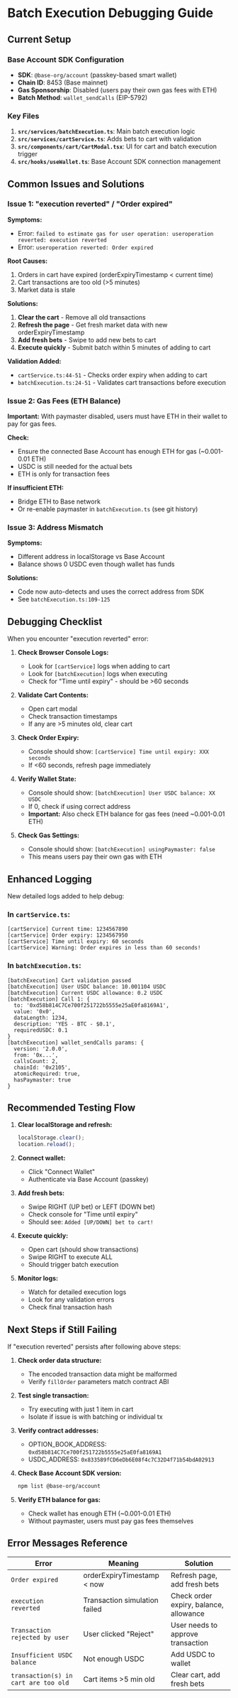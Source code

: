 # Batch Execution Debugging Guide

## Current Setup

### Base Account SDK Configuration
- **SDK**: `@base-org/account` (passkey-based smart wallet)
- **Chain ID**: 8453 (Base mainnet)
- **Gas Sponsorship**: Disabled (users pay their own gas fees with ETH)
- **Batch Method**: `wallet_sendCalls` (EIP-5792)

### Key Files
1. **`src/services/batchExecution.ts`**: Main batch execution logic
2. **`src/services/cartService.ts`**: Adds bets to cart with validation
3. **`src/components/cart/CartModal.tsx`**: UI for cart and batch execution trigger
4. **`src/hooks/useWallet.ts`**: Base Account SDK connection management

## Common Issues and Solutions

### Issue 1: "execution reverted" / "Order expired"

**Symptoms:**
- Error: `failed to estimate gas for user operation: useroperation reverted: execution reverted`
- Error: `useroperation reverted: Order expired`

**Root Causes:**
1. Orders in cart have expired (orderExpiryTimestamp < current time)
2. Cart transactions are too old (>5 minutes)
3. Market data is stale

**Solutions:**
1. **Clear the cart** - Remove all old transactions
2. **Refresh the page** - Get fresh market data with new orderExpiryTimestamp
3. **Add fresh bets** - Swipe to add new bets to cart
4. **Execute quickly** - Submit batch within 5 minutes of adding to cart

**Validation Added:**
- `cartService.ts:44-51` - Checks order expiry when adding to cart
- `batchExecution.ts:24-51` - Validates cart transactions before execution

### Issue 2: Gas Fees (ETH Balance)

**Important:** With paymaster disabled, users must have ETH in their wallet to pay for gas fees.

**Check:**
- Ensure the connected Base Account has enough ETH for gas (~0.001-0.01 ETH)
- USDC is still needed for the actual bets
- ETH is only for transaction fees

**If insufficient ETH:**
- Bridge ETH to Base network
- Or re-enable paymaster in `batchExecution.ts` (see git history)

### Issue 3: Address Mismatch

**Symptoms:**
- Different address in localStorage vs Base Account
- Balance shows 0 USDC even though wallet has funds

**Solutions:**
- Code now auto-detects and uses the correct address from SDK
- See `batchExecution.ts:109-125`

## Debugging Checklist

When you encounter "execution reverted" error:

1. **Check Browser Console Logs:**
   - Look for `[cartService]` logs when adding to cart
   - Look for `[batchExecution]` logs when executing
   - Check for "Time until expiry" - should be >60 seconds

2. **Validate Cart Contents:**
   - Open cart modal
   - Check transaction timestamps
   - If any are >5 minutes old, clear cart

3. **Check Order Expiry:**
   - Console should show: `[cartService] Time until expiry: XXX seconds`
   - If <60 seconds, refresh page immediately

4. **Verify Wallet State:**
   - Console should show: `[batchExecution] User USDC balance: XX USDC`
   - If 0, check if using correct address
   - **Important:** Also check ETH balance for gas fees (need ~0.001-0.01 ETH)

5. **Check Gas Settings:**
   - Console should show: `[batchExecution] usingPaymaster: false`
   - This means users pay their own gas with ETH

## Enhanced Logging

New detailed logs added to help debug:

### In `cartService.ts`:
```
[cartService] Current time: 1234567890
[cartService] Order expiry: 1234567950
[cartService] Time until expiry: 60 seconds
[cartService] Warning: Order expires in less than 60 seconds!
```

### In `batchExecution.ts`:
```
[batchExecution] Cart validation passed
[batchExecution] User USDC balance: 10.001104 USDC
[batchExecution] Current USDC allowance: 0.2 USDC
[batchExecution] Call 1: {
  to: '0xd58b814C7Ce700f251722b5555e25aE0fa8169A1',
  value: '0x0',
  dataLength: 1234,
  description: 'YES - BTC - $0.1',
  requiredUSDC: 0.1
}
[batchExecution] wallet_sendCalls params: {
  version: '2.0.0',
  from: '0x...',
  callsCount: 2,
  chainId: '0x2105',
  atomicRequired: true,
  hasPaymaster: true
}
```

## Recommended Testing Flow

1. **Clear localStorage and refresh:**
   ```javascript
   localStorage.clear();
   location.reload();
   ```

2. **Connect wallet:**
   - Click "Connect Wallet"
   - Authenticate via Base Account (passkey)

3. **Add fresh bets:**
   - Swipe RIGHT (UP bet) or LEFT (DOWN bet)
   - Check console for "Time until expiry"
   - Should see: `Added [UP/DOWN] bet to cart!`

4. **Execute quickly:**
   - Open cart (should show transactions)
   - Swipe RIGHT to execute ALL
   - Should trigger batch execution

5. **Monitor logs:**
   - Watch for detailed execution logs
   - Look for any validation errors
   - Check final transaction hash

## Next Steps if Still Failing

If "execution reverted" persists after following above steps:

1. **Check order data structure:**
   - The encoded transaction data might be malformed
   - Verify `fillOrder` parameters match contract ABI

2. **Test single transaction:**
   - Try executing with just 1 item in cart
   - Isolate if issue is with batching or individual tx

3. **Verify contract addresses:**
   - OPTION_BOOK_ADDRESS: `0xd58b814C7Ce700f251722b5555e25aE0fa8169A1`
   - USDC_ADDRESS: `0x833589fCD6eDb6E08f4c7C32D4f71b54bdA02913`

4. **Check Base Account SDK version:**
   ```bash
   npm list @base-org/account
   ```

5. **Verify ETH balance for gas:**
   - Check wallet has enough ETH (~0.001-0.01 ETH)
   - Without paymaster, users must pay gas fees themselves

## Error Messages Reference

| Error | Meaning | Solution |
|-------|---------|----------|
| `Order expired` | orderExpiryTimestamp < now | Refresh page, add fresh bets |
| `execution reverted` | Transaction simulation failed | Check order expiry, balance, allowance |
| `Transaction rejected by user` | User clicked "Reject" | User needs to approve transaction |
| `Insufficient USDC balance` | Not enough USDC | Add USDC to wallet |
| `transaction(s) in cart are too old` | Cart items >5 min old | Clear cart, add fresh bets |

